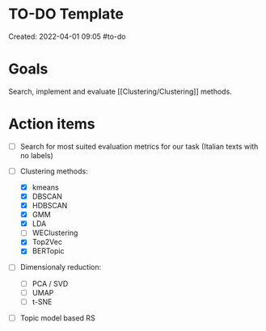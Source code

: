 # TO-DO Template
Created: 2022-04-01 09:05
#to-do 

# Goals
Search, implement and evaluate [[Clustering/Clustering]] methods.
# Action items
- [ ] Search for most suited evaluation metrics for our task (Italian texts with no labels)
- [ ] Clustering methods:
	- [x] kmeans
	- [x] DBSCAN
	- [x] HDBSCAN
	- [x] GMM
	- [x] LDA
	- [ ] WEClustering
	- [x] Top2Vec
	- [x] BERTopic
- [ ] Dimensionaly reduction:
	- [ ] PCA / SVD
	- [ ] UMAP
	- [ ] t-SNE
- [ ] Topic model based RS

